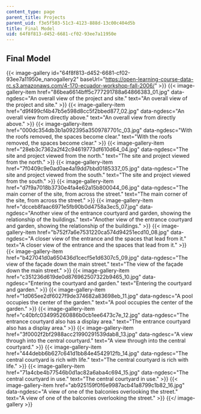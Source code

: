 ```yaml
---
content_type: page
parent_title: Projects
parent_uid: f3e5f503-51c3-4123-888d-13c00c404d5b
title: Final Model
uid: 64f8f813-d452-6681-cf02-93ee7a11950e
---
```


Final Model
-----------
{{< image-gallery id="64f8f813-d452-6681-cf02-93ee7a11950e_nanogallery2" baseUrl="https://open-learning-course-data-rc.s3.amazonaws.com/4-170-ecuador-workshop-fall-2006/" >}}
{{< image-gallery-item href="86bea6614bff5c777291788a64866383_01.jpg" data-ngdesc="An overall view of the project and site." text="An overall view of the project and site." >}}
{{< image-gallery-item href="d9f499cf4b47b5e598d8cc5f2bbed877_02.jpg" data-ngdesc="An overall view from directly above." text="An overall view from directly above." >}}
{{< image-gallery-item href="000dc354db3b1a092395a3509787701c_03.jpg" data-ngdesc="With the roofs removed, the spaces become clear." text="With the roofs removed, the spaces become clear." >}}
{{< image-gallery-item href="28eb3c7362a2f42c94619773df610d64_04.jpg" data-ngdesc="The site and project viewed from the north." text="The site and project viewed from the north." >}}
{{< image-gallery-item href="7f0409c9e0ad0ae4a19dd7bbd0185337_05.jpg" data-ngdesc="The site and project viewed from the south." text="The site and project viewed from the south." >}}
{{< image-gallery-item href="d7f9a7018b3730e4fa4e62a15b800044_06.jpg" data-ngdesc="The main corner of the site, from across the street." text="The main corner of the site, from across the street." >}}
{{< image-gallery-item href="dcceb8faac6971e5fb90b0d4758a3ec5_07.jpg" data-ngdesc="Another view of the entrance courtyard and garden, showing the relationship of the buildings." text="Another view of the entrance courtyard and garden, showing the relationship of the buildings." >}}
{{< image-gallery-item href="b752f7a6e7531220ca574d94251ecd10_08.jpg" data-ngdesc="A closer view of the entrance and the spaces that lead from it." text="A closer view of the entrance and the spaces that lead from it." >}}
{{< image-gallery-item href="b427041d0a650436d1cecf5e1d6307c5_09.jpg" data-ngdesc="The view of the façade down the main street." text="The view of the façade down the main street." >}}
{{< image-gallery-item href="c351236d619de0d876962507322b9465_10.jpg" data-ngdesc="Entering the courtyard and garden." text="Entering the courtyard and garden." >}}
{{< image-gallery-item href="1d065ee2df6027f9de374682a83698eb_11.jpg" data-ngdesc="A pool occupies the center of the garden." text="A pool occupies the center of the garden." >}}
{{< image-gallery-item href="c40bfc034995260886b0cb1ee6473c7e_12.jpg" data-ngdesc="The entrance courtyard also has a display area." text="The entrance courtyard also has a display area." >}}
{{< image-gallery-item href="3f0002f2bf2988acc21990291539dab8_13.jpg" data-ngdesc="A view through into the central courtyard." text="A view through into the central courtyard." >}}
{{< image-gallery-item href="444debb6b627c641d1bb84e4542912fb_14.jpg" data-ngdesc="The central courtyard is rich with life." text="The central courtyard is rich with life." >}}
{{< image-gallery-item href="71a4cbe4b77546b0d1ac82a6aba4c694_15.jpg" data-ngdesc="The central courtyard in use." text="The central courtyard in use." >}}
{{< image-gallery-item href="ab925159f0f6e9987acb41a8799c1b82_16.jpg" data-ngdesc="A view of one of the balconies overlooking the street." text="A view of one of the balconies overlooking the street." >}}
{{</ image-gallery >}}